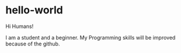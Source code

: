 # hello-world

Hi Humans!

I am a student and a beginner. My Programming skills will be improved because of the github.
